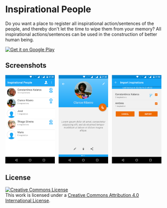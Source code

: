 Inspirational People
===================
Do you want a place to register all inspirational action/sentences of the people, and thereby don't let the time to wipe them from your memory? All inspirational actions/sentences can be used in the construction of better human being.

<a href="https://play.google.com/store/apps/details?id=br.net.paulofernando.pessoasinspiradoras">
<img alt="Get it on Google Play" src="http://steverichey.github.io/google-play-badge-svg/img/en_get.svg" />
</a>

## Screenshots

<img src="https://github.com/paulofernando/inspirationalpeople/blob/master/screenshots/1.png" width="31%" />
&nbsp;
<img src="https://github.com/paulofernando/inspirationalpeople/blob/master/screenshots/2.png" width="31%" />
&nbsp;
<img src="https://github.com/paulofernando/inspirationalpeople/blob/master/screenshots/3.png" width="31%" />

## License

<a rel="license" href="http://creativecommons.org/licenses/by/4.0/"><img alt="Creative Commons License" style="border-width:0" src="https://i.creativecommons.org/l/by/4.0/88x31.png" /></a><br />This work is licensed under a <a rel="license" href="http://creativecommons.org/licenses/by/4.0/">Creative Commons Attribution 4.0 International License</a>.
